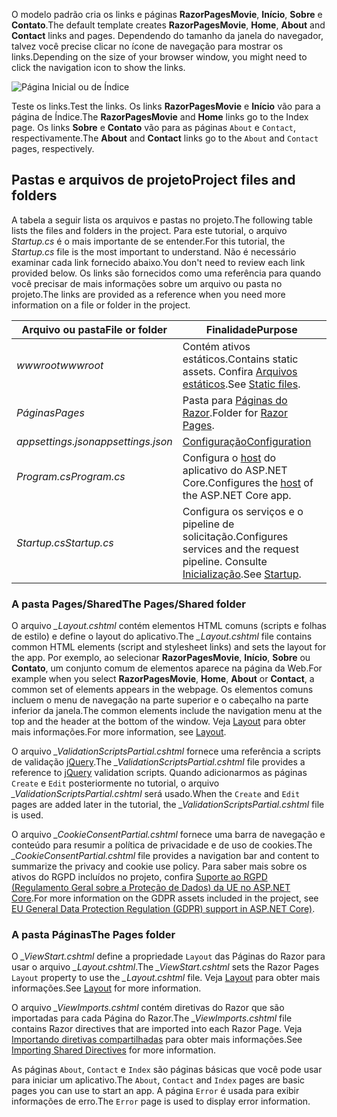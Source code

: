 <span data-ttu-id="f18f4-101">O modelo padrão cria os links e páginas **RazorPagesMovie**, **Início**, **Sobre** e **Contato**.</span><span class="sxs-lookup"><span data-stu-id="f18f4-101">The default template creates **RazorPagesMovie**, **Home**, **About** and **Contact** links and pages.</span></span> <span data-ttu-id="f18f4-102">Dependendo do tamanho da janela do navegador, talvez você precise clicar no ícone de navegação para mostrar os links.</span><span class="sxs-lookup"><span data-stu-id="f18f4-102">Depending on the size of your browser window, you might need to click the navigation icon to show the links.</span></span>

![Página Inicial ou de Índice](~/tutorials/razor-pages/razor-pages-start/_static/home2.png)

<span data-ttu-id="f18f4-104">Teste os links.</span><span class="sxs-lookup"><span data-stu-id="f18f4-104">Test the links.</span></span> <span data-ttu-id="f18f4-105">Os links **RazorPagesMovie** e **Início** vão para a página de Índice.</span><span class="sxs-lookup"><span data-stu-id="f18f4-105">The **RazorPagesMovie** and **Home** links go to the Index page.</span></span> <span data-ttu-id="f18f4-106">Os links **Sobre** e **Contato** vão para as páginas `About` e `Contact`, respectivamente.</span><span class="sxs-lookup"><span data-stu-id="f18f4-106">The **About** and **Contact** links go to the `About` and `Contact` pages, respectively.</span></span>

## <a name="project-files-and-folders"></a><span data-ttu-id="f18f4-107">Pastas e arquivos de projeto</span><span class="sxs-lookup"><span data-stu-id="f18f4-107">Project files and folders</span></span>

<span data-ttu-id="f18f4-108">A tabela a seguir lista os arquivos e pastas no projeto.</span><span class="sxs-lookup"><span data-stu-id="f18f4-108">The following table lists the files and folders in the project.</span></span> <span data-ttu-id="f18f4-109">Para este tutorial, o arquivo *Startup.cs* é o mais importante de se entender.</span><span class="sxs-lookup"><span data-stu-id="f18f4-109">For this tutorial, the *Startup.cs* file is the most important to understand.</span></span> <span data-ttu-id="f18f4-110">Não é necessário examinar cada link fornecido abaixo.</span><span class="sxs-lookup"><span data-stu-id="f18f4-110">You don't need to review each link provided below.</span></span> <span data-ttu-id="f18f4-111">Os links são fornecidos como uma referência para quando você precisar de mais informações sobre um arquivo ou pasta no projeto.</span><span class="sxs-lookup"><span data-stu-id="f18f4-111">The links are provided as a reference when you need more information on a file or folder in the project.</span></span>

| <span data-ttu-id="f18f4-112">Arquivo ou pasta</span><span class="sxs-lookup"><span data-stu-id="f18f4-112">File or folder</span></span> | <span data-ttu-id="f18f4-113">Finalidade</span><span class="sxs-lookup"><span data-stu-id="f18f4-113">Purpose</span></span> |
| -------------- | ------- |
| <span data-ttu-id="f18f4-114">*wwwroot*</span><span class="sxs-lookup"><span data-stu-id="f18f4-114">*wwwroot*</span></span> | <span data-ttu-id="f18f4-115">Contém ativos estáticos.</span><span class="sxs-lookup"><span data-stu-id="f18f4-115">Contains static assets.</span></span> <span data-ttu-id="f18f4-116">Confira [Arquivos estáticos](xref:fundamentals/static-files).</span><span class="sxs-lookup"><span data-stu-id="f18f4-116">See [Static files](xref:fundamentals/static-files).</span></span> |
| <span data-ttu-id="f18f4-117">*Páginas*</span><span class="sxs-lookup"><span data-stu-id="f18f4-117">*Pages*</span></span> | <span data-ttu-id="f18f4-118">Pasta para [Páginas do Razor](xref:razor-pages/index).</span><span class="sxs-lookup"><span data-stu-id="f18f4-118">Folder for [Razor Pages](xref:razor-pages/index).</span></span> |
| <span data-ttu-id="f18f4-119">*appsettings.json*</span><span class="sxs-lookup"><span data-stu-id="f18f4-119">*appsettings.json*</span></span> | [<span data-ttu-id="f18f4-120">Configuração</span><span class="sxs-lookup"><span data-stu-id="f18f4-120">Configuration</span></span>](xref:fundamentals/configuration/index) |
| <span data-ttu-id="f18f4-121">*Program.cs*</span><span class="sxs-lookup"><span data-stu-id="f18f4-121">*Program.cs*</span></span> | <span data-ttu-id="f18f4-122">Configura o [host](xref:fundamentals/host/index) do aplicativo do ASP.NET Core.</span><span class="sxs-lookup"><span data-stu-id="f18f4-122">Configures the [host](xref:fundamentals/host/index) of the ASP.NET Core app.</span></span> |
| <span data-ttu-id="f18f4-123">*Startup.cs*</span><span class="sxs-lookup"><span data-stu-id="f18f4-123">*Startup.cs*</span></span> | <span data-ttu-id="f18f4-124">Configura os serviços e o pipeline de solicitação.</span><span class="sxs-lookup"><span data-stu-id="f18f4-124">Configures services and the request pipeline.</span></span> <span data-ttu-id="f18f4-125">Consulte [Inicialização](xref:fundamentals/startup).</span><span class="sxs-lookup"><span data-stu-id="f18f4-125">See [Startup](xref:fundamentals/startup).</span></span> |

### <a name="the-pagesshared-folder"></a><span data-ttu-id="f18f4-126">A pasta Pages/Shared</span><span class="sxs-lookup"><span data-stu-id="f18f4-126">The Pages/Shared folder</span></span>

<span data-ttu-id="f18f4-127">O arquivo *_Layout.cshtml* contém elementos HTML comuns (scripts e folhas de estilo) e define o layout do aplicativo.</span><span class="sxs-lookup"><span data-stu-id="f18f4-127">The *_Layout.cshtml* file contains common HTML elements (script and stylesheet links) and sets the layout for the app.</span></span> <span data-ttu-id="f18f4-128">Por exemplo, ao selecionar **RazorPagesMovie**, **Início**, **Sobre** ou **Contato**, um conjunto comum de elementos aparece na página da Web.</span><span class="sxs-lookup"><span data-stu-id="f18f4-128">For example when you select **RazorPagesMovie**, **Home**, **About** or **Contact**, a common set of elements appears in the webpage.</span></span> <span data-ttu-id="f18f4-129">Os elementos comuns incluem o menu de navegação na parte superior e o cabeçalho na parte inferior da janela.</span><span class="sxs-lookup"><span data-stu-id="f18f4-129">The common elements include the navigation menu at the top and the header at the bottom of the window.</span></span> <span data-ttu-id="f18f4-130">Veja [Layout](xref:mvc/views/layout) para obter mais informações.</span><span class="sxs-lookup"><span data-stu-id="f18f4-130">For more information, see [Layout](xref:mvc/views/layout).</span></span>

<span data-ttu-id="f18f4-131">O arquivo *_ValidationScriptsPartial.cshtml* fornece uma referência a scripts de validação [jQuery](https://jquery.com/).</span><span class="sxs-lookup"><span data-stu-id="f18f4-131">The *_ValidationScriptsPartial.cshtml* file provides a reference to [jQuery](https://jquery.com/) validation scripts.</span></span> <span data-ttu-id="f18f4-132">Quando adicionarmos as páginas `Create` e `Edit` posteriormente no tutorial, o arquivo *_ValidationScriptsPartial.cshtml* será usado.</span><span class="sxs-lookup"><span data-stu-id="f18f4-132">When the `Create` and `Edit` pages are added later in the tutorial, the *_ValidationScriptsPartial.cshtml* file is used.</span></span>

<span data-ttu-id="f18f4-133">O arquivo *_CookieConsentPartial.cshtml* fornece uma barra de navegação e conteúdo para resumir a política de privacidade e de uso de cookies.</span><span class="sxs-lookup"><span data-stu-id="f18f4-133">The *_CookieConsentPartial.cshtml* file provides a navigation bar and content to summarize the privacy and cookie use policy.</span></span> <span data-ttu-id="f18f4-134">Para saber mais sobre os ativos do RGPD incluídos no projeto, confira [Suporte ao RGPD (Regulamento Geral sobre a Proteção de Dados) da UE no ASP.NET Core](xref:security/gdpr).</span><span class="sxs-lookup"><span data-stu-id="f18f4-134">For more information on the GDPR assets included in the project, see [EU General Data Protection Regulation (GDPR) support in ASP.NET Core)](xref:security/gdpr).</span></span>

### <a name="the-pages-folder"></a><span data-ttu-id="f18f4-135">A pasta Páginas</span><span class="sxs-lookup"><span data-stu-id="f18f4-135">The Pages folder</span></span>

<span data-ttu-id="f18f4-136">O *_ViewStart.cshtml* define a propriedade `Layout` das Páginas do Razor para usar o arquivo *_Layout.cshtml*.</span><span class="sxs-lookup"><span data-stu-id="f18f4-136">The *_ViewStart.cshtml* sets the Razor Pages `Layout` property to use the *_Layout.cshtml* file.</span></span> <span data-ttu-id="f18f4-137">Veja [Layout](xref:mvc/views/layout) para obter mais informações.</span><span class="sxs-lookup"><span data-stu-id="f18f4-137">See [Layout](xref:mvc/views/layout) for more information.</span></span>

<span data-ttu-id="f18f4-138">O arquivo *_ViewImports.cshtml* contém diretivas do Razor que são importadas para cada Página do Razor.</span><span class="sxs-lookup"><span data-stu-id="f18f4-138">The *_ViewImports.cshtml* file contains Razor directives that are imported into each Razor Page.</span></span> <span data-ttu-id="f18f4-139">Veja [Importando diretivas compartilhadas](xref:mvc/views/layout#importing-shared-directives) para obter mais informações.</span><span class="sxs-lookup"><span data-stu-id="f18f4-139">See [Importing Shared Directives](xref:mvc/views/layout#importing-shared-directives) for more information.</span></span>

<span data-ttu-id="f18f4-140">As páginas `About`, `Contact` e `Index` são páginas básicas que você pode usar para iniciar um aplicativo.</span><span class="sxs-lookup"><span data-stu-id="f18f4-140">The `About`, `Contact` and `Index` pages are basic pages you can use to start an app.</span></span> <span data-ttu-id="f18f4-141">A página `Error` é usada para exibir informações de erro.</span><span class="sxs-lookup"><span data-stu-id="f18f4-141">The `Error` page is used to display error information.</span></span>
